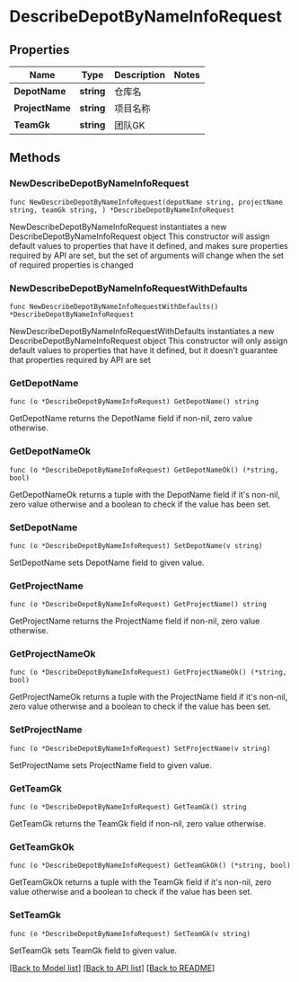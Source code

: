 # DescribeDepotByNameInfoRequest

## Properties

Name | Type | Description | Notes
------------ | ------------- | ------------- | -------------
**DepotName** | **string** | 仓库名 | 
**ProjectName** | **string** | 项目名称 | 
**TeamGk** | **string** | 团队GK | 

## Methods

### NewDescribeDepotByNameInfoRequest

`func NewDescribeDepotByNameInfoRequest(depotName string, projectName string, teamGk string, ) *DescribeDepotByNameInfoRequest`

NewDescribeDepotByNameInfoRequest instantiates a new DescribeDepotByNameInfoRequest object
This constructor will assign default values to properties that have it defined,
and makes sure properties required by API are set, but the set of arguments
will change when the set of required properties is changed

### NewDescribeDepotByNameInfoRequestWithDefaults

`func NewDescribeDepotByNameInfoRequestWithDefaults() *DescribeDepotByNameInfoRequest`

NewDescribeDepotByNameInfoRequestWithDefaults instantiates a new DescribeDepotByNameInfoRequest object
This constructor will only assign default values to properties that have it defined,
but it doesn't guarantee that properties required by API are set

### GetDepotName

`func (o *DescribeDepotByNameInfoRequest) GetDepotName() string`

GetDepotName returns the DepotName field if non-nil, zero value otherwise.

### GetDepotNameOk

`func (o *DescribeDepotByNameInfoRequest) GetDepotNameOk() (*string, bool)`

GetDepotNameOk returns a tuple with the DepotName field if it's non-nil, zero value otherwise
and a boolean to check if the value has been set.

### SetDepotName

`func (o *DescribeDepotByNameInfoRequest) SetDepotName(v string)`

SetDepotName sets DepotName field to given value.


### GetProjectName

`func (o *DescribeDepotByNameInfoRequest) GetProjectName() string`

GetProjectName returns the ProjectName field if non-nil, zero value otherwise.

### GetProjectNameOk

`func (o *DescribeDepotByNameInfoRequest) GetProjectNameOk() (*string, bool)`

GetProjectNameOk returns a tuple with the ProjectName field if it's non-nil, zero value otherwise
and a boolean to check if the value has been set.

### SetProjectName

`func (o *DescribeDepotByNameInfoRequest) SetProjectName(v string)`

SetProjectName sets ProjectName field to given value.


### GetTeamGk

`func (o *DescribeDepotByNameInfoRequest) GetTeamGk() string`

GetTeamGk returns the TeamGk field if non-nil, zero value otherwise.

### GetTeamGkOk

`func (o *DescribeDepotByNameInfoRequest) GetTeamGkOk() (*string, bool)`

GetTeamGkOk returns a tuple with the TeamGk field if it's non-nil, zero value otherwise
and a boolean to check if the value has been set.

### SetTeamGk

`func (o *DescribeDepotByNameInfoRequest) SetTeamGk(v string)`

SetTeamGk sets TeamGk field to given value.



[[Back to Model list]](../README.md#documentation-for-models) [[Back to API list]](../README.md#documentation-for-api-endpoints) [[Back to README]](../README.md)


